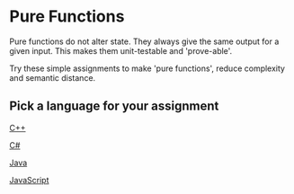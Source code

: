 # Pure Functions

Pure functions do not alter state.
They always give the same output for a given input.
This makes them unit-testable and 'prove-able'.

Try these simple assignments to make 'pure functions',
reduce complexity and semantic distance.

## Pick a language for your assignment

[C++](https://classroom.github.com/a/FsqaYUXf)

[C#](https://classroom.github.com/a/DbSn7vCt)

[Java](https://classroom.github.com/a/SAYOfaoa)

[JavaScript](https://classroom.github.com/a/AucrDGyV)
